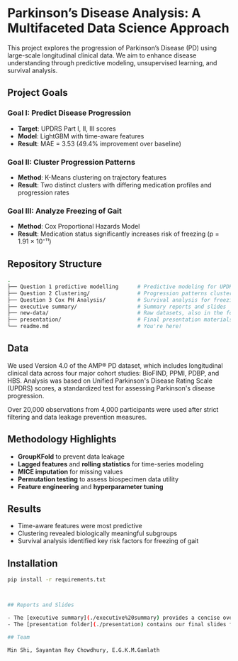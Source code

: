 # Parkinson’s Disease Analysis: A Multifaceted Data Science Approach

This project explores the progression of Parkinson’s Disease (PD) using large-scale longitudinal clinical data. We aim to enhance disease understanding through predictive modeling, unsupervised learning, and survival analysis.

## Project Goals

### Goal I: Predict Disease Progression
- **Target**: UPDRS Part I, II, III scores
- **Model**: LightGBM with time-aware features
- **Result**: MAE = 3.53 (49.4% improvement over baseline)

### Goal II: Cluster Progression Patterns
- **Method**: K-Means clustering on trajectory features
- **Result**: Two distinct clusters with differing medication profiles and progression rates

### Goal III: Analyze Freezing of Gait
- **Method**: Cox Proportional Hazards Model
- **Result**: Medication status significantly increases risk of freezing (p = 1.91 × 10⁻¹¹)

## Repository Structure

```bash
.
├── Question 1 predictive modelling      # Predictive modeling for UPDRS scores
├── Question 2 Clustering/               # Progression patterns clustering exploration 
├── Question 3 Cox PH Analysis/          # Survival analysis for freezing of gait
├── executive summary/                   # Summary reports and slides
├── new-data/                            # Raw datasets, also in the folder for each question
├── presentation/                        # Final presentation materials
└── readme.md                            # You're here!
```

## Data

We used Version 4.0 of the AMP® PD dataset, which includes longitudinal clinical data across four major cohort studies: BioFIND, PPMI, PDBP, and HBS. Analysis was based on Unified Parkinson's Disease Rating Scale (UPDRS) scores, a standardized test for assessing Parkinson's disease progression.

Over 20,000 observations from 4,000 participants were used after strict filtering and data leakage prevention measures.

## Methodology Highlights

- **GroupKFold** to prevent data leakage
- **Lagged features** and **rolling statistics** for time-series modeling
- **MICE imputation** for missing values
- **Permutation testing** to assess biospecimen data utility
- **Feature engineering** and **hyperparameter tuning**

## Results

- Time-aware features were most predictive
- Clustering revealed biologically meaningful subgroups
- Survival analysis identified key risk factors for freezing of gait

## Installation

```bash
pip install -r requirements.txt



## Reports and Slides

- The [executive summary](./executive%20summary) provides a concise overview of findings.
- The [presentation folder](./presentation) contains our final slides for stakeholder communication.

## Team

Min Shi, Sayantan Roy Chowdhury, E.G.K.M.Gamlath
